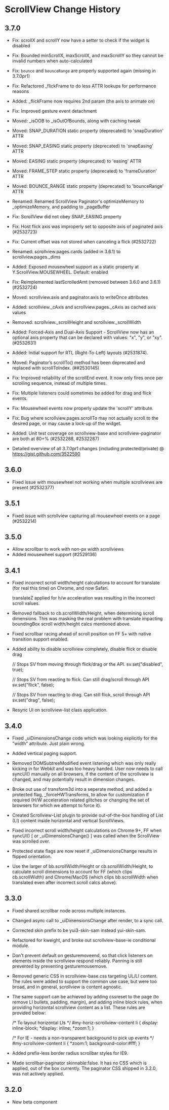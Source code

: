 ScrollView Change History
=========================

3.7.0
-----
  * Fix: scrollX and scrollY now have a setter to check if the widget is disabled

  * Fix: Bounded minScrollX, maxScrollX, and maxScrollY so they cannot be invalid numbers when auto-calculated

  * Fix: `bounce` and `bounceRange` are properly supported again (missing in 3.7.0pr1)

  * Fix: Refactored _flickFrame to do less ATTR lookups for performance reasons

  * Added: _flickFrame now requires 2nd param (the axis to animate on)

  * Fix: Improved gesture event detachment

  * Moved: _isOOB to _isOutOfBounds, along with caching tweak

  * Moved: SNAP_DURATION static property (deprecated) to 'snapDuration' ATTR

  * Moved: SNAP_EASING static property (deprecated) to 'snapEasing' ATTR
  
  * Moved: EASING static property (deprecated) to 'easing' ATTR
  
  * Moved: FRAME_STEP static property (deprecated) to 'frameDuration' ATTR
  
  * Moved: BOUNCE_RANGE static property (deprecated) to 'bounceRange' ATTR

  * Renamed: Renamed ScrollView Paginator's optimizeMemory to _optimizeMemory, and padding to _pageBuffer

  * Fix: ScrollView did not obey SNAP_EASING property

  * Fix: Host flick axis was improperly set to opposite axis of paginated axis (#2532723)

  * Fix: Current offset was not stored when canceling a flick (#2532722)

  * Renamed: scrollview.pages.cards (added in 3.6.1) to scrollview.pages._dims

  * Added: Exposed mousewheel support as a static property at Y.ScrollView.MOUSEWHEEL.  Default: enabled

  * Fix: Reimplemented lastScrolledAmt (removed between 3.6.0 and 3.6.1) (#2532724)

  * Moved: scrollview.axis and paginator.axis to writeOnce attributes
  
  * Added: scrollview._cAxis and scrollview.pages._cAxis as cached axis values
  
  * Removed: scrollview._scrollHeight and scrollview._scrollWidth

  * Added: Forced-Axis and Dual-Axis Support - ScrollView now has an optional axis property that can be declared with values: "x", "y", or "xy". (#2532631)

  * Added: Initial support for RTL (Right-To-Left) layouts (#2531874).

  * Moved: Paginator’s scrollTo() method has been deprecated and replaced with scrollToIndex. (##2530145)

  * Fix: Improved reliability of the scrollEnd event. It now only fires once per scrolling sequence, instead of multiple times. 

  * Fix: Multiple listeners could sometimes be added for drag and flick events.

  * Fix: Mousewheel events now properly update the 'scrollY' attribute.

  * Fix: Bug where scrollview.pages.scrollTo may not actually scroll to the desired page, or may cause a lock-up of the widget.

  * Added: Unit test coverage on scrollview-base and scrollview-paginator are both at 80+% (#2532288, #2532287)

  * Detailed overview of all 3.7.0pr1 changes (including protected/private) @ https://gist.github.com/3522590


3.6.0
-----
  
  * Fixed issue with mousewheel not working when multiple scrollviews are present (#2532377)

3.5.1
-----

  * Fixed issue with scrollview capturing all mousewheel events on a page (#2532214)
  
3.5.0
-----

  * Allow scrollbar to work with non-px width scrollviews
  * Added mousewheel support (#2529136)

3.4.1
-----

  * Fixed incorrect scroll width/height calculations to account for
    translate (for real this time) on Chrome, and now Safari. 

    translateZ applied for h/w acceleration was resulting in the incorrect 
    scroll values.

  * Removed fallback to cb.scrollWidth/Height, when determining scroll dimensions.
    This was masking the real problem with translate impacting boundingBox scroll 
    width/height calcs mentioned above.

  * Fixed scrollbar racing ahead of scroll position on FF 5+ with native transition
    support enabled.

  * Added ability to disable scrollview completely, disable flick or disable drag
   
    // Stops SV from moving through flick/drag or the API.
    sv.set("disabled", true); 

    // Stops SV from reacting to flick. Can still drag/scroll through API
    sv.set("flick", false);
 
    // Stops SV from reacting to drag. Can still flick, scroll through API
    sv.set("drag", false);  

  * Resync UI on scrollview-list class application.

3.4.0
-----

  * Fixed _uiDimensionsChange code which was looking explicitly for 
    the "width" attribute. Just plain wrong.

  * Added vertical paging support.

  * Removed DOMSubtreeModified event listening which was only really kicking
    in for Webkit and was too heavy handed. User now needs to call syncUI() 
    manually on all browsers, if the content of the scrollview is changed, 
    and may potentially result in dimension changes.

  * Broke out use of transform3d into a seperate method, and added a protected
    flag, _forceHWTransforms, to allow for customization if required 
    (H/W acceleration related glitches or changing the set of browsers for 
    which we attempt to force it).

  * Created Scrollview-List plugin to provide out-of-the-box handling of
    List (LI) content inside horizontal and vertical ScrollViews. 

  * Fixed incorrect scroll width/height calculations on Chrome 9+, FF
    when syncUI() [ or _uiDimensionsChange() ] was called when the ScrollView
    was scrolled over.
 
  * Protected state flags are now reset if _uiDimensionsChange results in
    flipped orientation.

  * Use the larger of bb.scrollWidth/Height or cb.scrollWidth/Height, to calculate
    scroll dimensions to account for FF (which clips cb.scrollWidth) and 
    Chrome/MacOS (which clips bb.scrollWidth when translated even after 
    incorrect scroll calcs above).
  
3.3.0
-----

  * Fixed shared scrollbar node across multiple instances.

  * Changed async call to _uiDimensionsChange after render, to a sync call.

  * Corrected skin prefix to be yui3-skin-sam instead yui-skin-sam.

  * Refactored for kweight, and broke out scrollview-base-ie conditional module.

  * Don't prevent default on gesturemoveend, so that click listeners on 
    elements inside the scrollview respond reliably. Panning is still prevented 
    by preventing gesturemousemove.

  * Removed generic CSS in scrollview-base.css targeting UL/LI content. The 
    rules were added to support the common use case, but were too broad, and in 
    general, scrollview is content agnostic.

  * The same support can be achieved by adding cssreset to the page (to remove
    LI bullets, padding, margin), and adding inline block rules, when providing
    horizontal scrollview content as a list. These rules are provided below:

    /* To layout horizontal LIs */
    #my-horiz-scrollview-content li {
      display: inline-block;
       *display: inline;
       *zoom:1;
    }

    /* For IE - needs a non-transparent background to pick up events */
    #my-scrollview-content li {
      *zoom:1;
      background-color:#fff;
    }

  * Added prefix-less border radius scrollbar styles for IE9.

  * Made scrollbar-paginator skinnable:false. It has no CSS which is applied,
    out of the box currently. The paginator CSS shipped in 3.2.0, was not actively
    applied.

3.2.0
-----

  * New beta component
